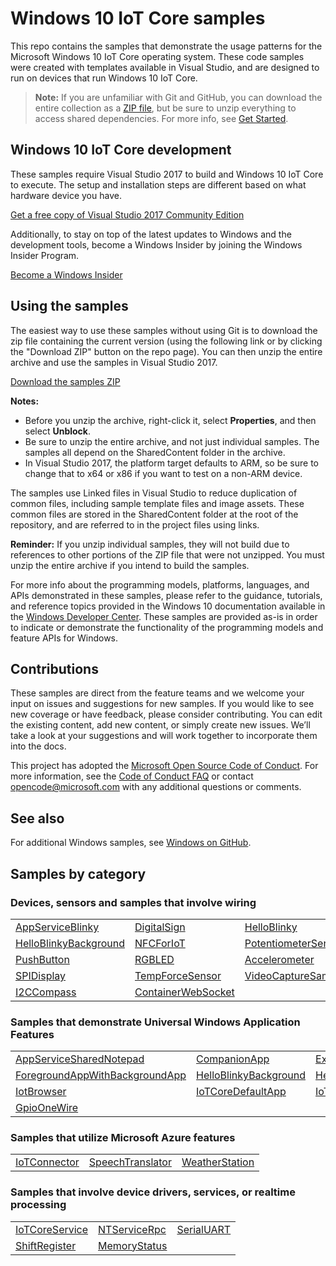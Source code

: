 <!---
  samplefwlink: https://go.microsoft.com/fwlink/?linkid=860459
--->

# Windows 10 IoT Core samples

This repo contains the samples that demonstrate the usage patterns for the Microsoft Windows 10 IoT Core operating system. These code samples were created with templates available in Visual Studio, and are designed to run on devices that run Windows 10 IoT Core.

> **Note:** If you are unfamiliar with Git and GitHub, you can download the entire collection as a 
> [ZIP file](../../archive/master.zip), but be 
> sure to unzip everything to access shared dependencies. For more info, see [Get Started](https://go.microsoft.com/fwlink/?linkid=860461). 

## Windows 10 IoT Core development

These samples require Visual Studio 2017 to build and Windows 10 IoT Core to execute.  The setup and installation steps are different based on what hardware device you have.

   [Get a free copy of Visual Studio 2017 Community Edition](http://go.microsoft.com/fwlink/p/?LinkID=280676)

Additionally, to stay on top of the latest updates to Windows and the development tools, become a Windows Insider by joining the Windows Insider Program.

   [Become a Windows Insider](https://insider.windows.com/)

## Using the samples

The easiest way to use these samples without using Git is to download the zip file containing the current version (using the following link or by clicking the "Download ZIP" button on the repo page). You can then unzip the entire archive and use the samples in Visual Studio 2017.

   [Download the samples ZIP](../../archive/master.zip)

   **Notes:** 
   * Before you unzip the archive, right-click it, select **Properties**, and then select **Unblock**.
   * Be sure to unzip the entire archive, and not just individual samples. The samples all depend on the SharedContent folder in the archive.   
   * In Visual Studio 2017, the platform target defaults to ARM, so be sure to change that to x64 or x86 if you want to test on a non-ARM device. 
   
The samples use Linked files in Visual Studio to reduce duplication of common files, including sample template files and image assets. These common files are stored in the SharedContent folder at the root of the repository, and are referred to in the project files using links.

**Reminder:** If you unzip individual samples, they will not build due to references to other portions of the ZIP file that were not unzipped. You must unzip the entire archive if you intend to build the samples.

For more info about the programming models, platforms, languages, and APIs demonstrated in these samples, please refer to the guidance, tutorials, and reference topics provided in the Windows 10 documentation available in the [Windows Developer Center](http://go.microsoft.com/fwlink/p/?LinkID=532421). These samples are provided as-is in order to indicate or demonstrate the functionality of the programming models and feature APIs for Windows.

## Contributions

These samples are direct from the feature teams and we welcome your input on issues and suggestions for new samples. If you would like to see new coverage or have feedback, please consider contributing. You can edit the existing content, add new content, or simply create new issues. We’ll take a look at your suggestions and will work together to incorporate them into the docs.

This project has adopted the [Microsoft Open Source Code of Conduct](https://opensource.microsoft.com/codeofconduct/).
For more information, see the [Code of Conduct FAQ](https://opensource.microsoft.com/codeofconduct/faq/)
or contact [opencode@microsoft.com](mailto:opencode@microsoft.com) with any additional questions or comments.

## See also

For additional Windows samples, see [Windows on GitHub](http://microsoft.github.io/windows/). 

## Samples by category

### Devices, sensors and samples that involve wiring

<table>
 <tr>
  <td><a href="Samples/AppServiceBlinky">AppServiceBlinky</a></td>
  <td><a href="Samples/DigitalSign">DigitalSign</a></td>
  <td><a href="Samples/HelloBlinky">HelloBlinky</a></td>
 </tr>
 </tr>
 <tr>
  <td><a href="Samples/HelloBlinkyBackground">HelloBlinkyBackground</a></td>
  <td><a href="Samples/NFCForIoT">NFCForIoT</a></td>
  <td><a href="Samples/PotentiometerSensor">PotentiometerSensor</a></td>
 </tr>
 <tr>
  <td><a href="Samples/PushButton">PushButton</a></td>
  <td><a href="Samples/RGBLED">RGBLED</a></td>
  <td><a href="Samples/Accelerometer">Accelerometer</a></td>
 </tr>
 <tr>
  <td><a href="Samples/SPIDisplay">SPIDisplay</a></td>
  <td><a href="Samples/TempForceSensor">TempForceSensor</a></td>
  <td><a href="Samples/VideoCaptureSample">VideoCaptureSample</a></td>
 </tr>
  <tr>
  <td><a href="Samples/I2CCompass">I2CCompass</a></td>
  <td><a href="Samples/ContainerWebSocket">ContainerWebSocket</a></td>
  <td/>
 </tr>
</table>

### Samples that demonstrate Universal Windows Application Features 

<table>
 <tr>
  <td><a href="Samples/AppServiceSharedNotepad">AppServiceSharedNotepad</a></td>
  <td><a href="Samples/CompanionApp">CompanionApp</a></td>
  <td><a href="Samples/ExternalProcessLauncher">ExternalProcessLauncher</a></td>
 </tr>
 <tr>
  <td><a href="Samples/ForegroundAppWithBackgroundApp">ForegroundAppWithBackgroundApp</a></td>
  <td><a href="Samples/HelloBlinkyBackground">HelloBlinkyBackground</a></td>
  <td><a href="Samples/HelloWorld">HelloWorld</a></td>
 </tr>
 <tr>
  <td><a href="Samples/IotBrowser">IotBrowser</a></td>
  <td><a href="Samples/IoTCoreDefaultApp">IoTCoreDefaultApp</a></td>
  <td><a href="Samples/IoTCoreMediaPlayer">IoTCoreMediaPlayer</a></td>
 </tr>
  <tr>
    <td><a href="Samples/GpioOneWire">GpioOneWire</a></td> 
    <td></td>
    <td></td>
  </tr>
</table>

### Samples that utilize Microsoft Azure features

<table>
 <tr>
  <td><a href="Samples/IoTConnector">IoTConnector</a></td>
  <td><a href="Samples/SpeechTranslator">SpeechTranslator</a></td>
  <td><a href="Samples/WeatherStation">WeatherStation</a></td>
 </tr>
</table>

### Samples that involve device drivers, services, or realtime processing

<table>
 <tr>
  <td><a href="Samples/IoTCoreService">IoTCoreService</a></td>
  <td><a href="Samples/NTServiceRpc">NTServiceRpc</a></td>
  <td><a href="Samples/SerialUART">SerialUART</a></td>
 </tr>
 <tr>
  <td><a href="Samples/ShiftRegister">ShiftRegister</a></td>
  <td><a href="Samples/MemoryStatus">MemoryStatus</a></td>
  <td></td>
 </tr>
</table>

